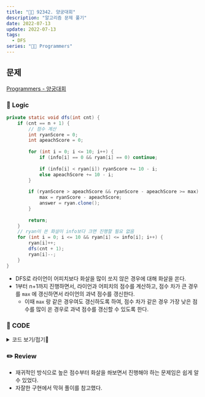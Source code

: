 ```yaml
---
title: "👩‍💻 92342. 양궁대회"
description: "알고리즘 문제 풀기"
date: 2022-07-13
update: 2022-07-13
tags:
  - DFS
series: "👩‍💻 Programmers"
---
```


## 문제
[Programmers - 양궁대회](https://programmers.co.kr/learn/courses/30/lessons/92342)

### 📍 **Logic**

```java
private static void dfs(int cnt) {
    if (cnt == n + 1) {
        // 점수 계산
        int ryanScore = 0;
        int apeachScore = 0;
        
        for (int i = 0; i <= 10; i++) {
            if (info[i] == 0 && ryan[i] == 0) continue;
            
            if (info[i] < ryan[i]) ryanScore += 10 - i;
            else apeachScore += 10 - i;
        }
        
        if (ryanScore > apeachScore && ryanScore - apeachScore >= max) {
            max = ryanScore - apeachScore;
            answer = ryan.clone();
        }
        
        return;
    }
    // ryan이 쏜 화살이 info보다 크면 진행할 필요 없음
    for (int i = 0; i <= 10 && ryan[i] <= info[i]; i++) {
        ryan[i]++;
        dfs(cnt + 1);
        ryan[i]--;
    }
}
```

- DFS로 라이언이 어피치보다 화살을 많이 쏘지 않은 경우에 대해 화살을 쏜다.
- 1부터 n+1까지 진행하면서, 라이언과 어피치의 점수를 계산하고, 점수 차가 큰 경우를 `max` 에 갱신하면서 라이언의 과녁 점수를 갱신한다.
  - 이때 `max` 랑 같은 경우여도 갱신하도록 하여, 점수 차가 같은 경우 가장 낮은 점수를 많이 쏜 경우로 과녁 점수를 갱신할 수 있도록 한다.
 
### 📄 **CODE**

<details>
  <summary>코드 보기/접기💫</summary>
    <div markdown="1">

	class Solution {
        static int n;
        static int[] info;
        static int[] ryan;
        static int[] answer = new int[]{ -1 };
        static int max = 0;
        
        public int[] solution(int n, int[] info) {
            this.n = n;
            this.info = info;
            this.ryan = new int[11];
            
            dfs(1);
            
            return answer;
        }
        
        private static void dfs(int cnt) {
            if (cnt == n + 1) {
                // 점수 계산
                int ryanScore = 0;
                int apeachScore = 0;
                
                for (int i = 0; i <= 10; i++) {
                    if (info[i] == 0 && ryan[i] == 0) continue;
                    
                    if (info[i] < ryan[i]) ryanScore += 10 - i;
                    else apeachScore += 10 - i;
                }
                
                if (ryanScore > apeachScore && ryanScore - apeachScore >= max) {
                    max = ryanScore - apeachScore;
                    answer = ryan.clone();
                }
                
                return;
            }
            // ryan이 쏜 화살이 info보다 크면 진행할 필요 없음
            for (int i = 0; i <= 10 && ryan[i] <= info[i]; i++) {
                ryan[i]++;
                dfs(cnt + 1);
                ryan[i]--;
            }
        }
    }
  	</div>
</details>

### ✏️ **Review**
- 재귀적인 방식으로 높은 점수부터 화살을 쏴보면서 진행해야 하는 문제임은 쉽게 알 수 있었다.
- 자잘한 구현에서 막혀 풀이를 참고했다.